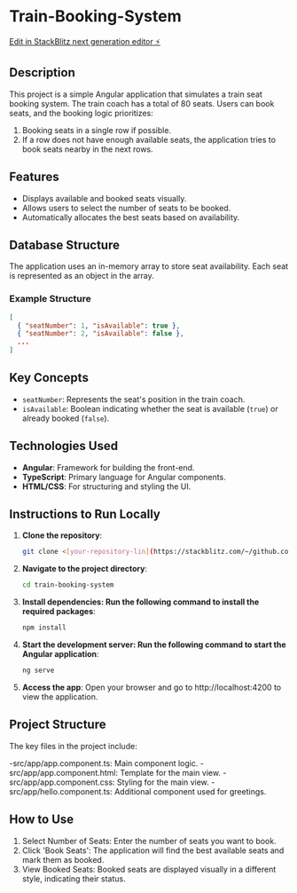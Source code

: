 # Train-Booking-System

[Edit in StackBlitz next generation editor ⚡️](https://stackblitz.com/~/github.com/kranthi90597/Train-Booking-System)

## Description
This project is a simple Angular application that simulates a train seat booking system. The train coach has a total of 80 seats. Users can book seats, and the booking logic prioritizes:
1. Booking seats in a single row if possible.
2. If a row does not have enough available seats, the application tries to book seats nearby in the next rows.

## Features
- Displays available and booked seats visually.
- Allows users to select the number of seats to be booked.
- Automatically allocates the best seats based on availability.

## Database Structure
The application uses an in-memory array to store seat availability. Each seat is represented as an object in the array.

### Example Structure
```json
[
  { "seatNumber": 1, "isAvailable": true },
  { "seatNumber": 2, "isAvailable": false },
  ...
]
```

## Key Concepts
- `seatNumber`: Represents the seat's position in the train coach.
- `isAvailable`: Boolean indicating whether the seat is available (`true`) or already booked (`false`).

## Technologies Used
- **Angular**: Framework for building the front-end.
- **TypeScript**: Primary language for Angular components.
- **HTML/CSS**: For structuring and styling the UI.

## Instructions to Run Locally
1. **Clone the repository**: 
   ```bash
   git clone <[your-repository-lin](https://stackblitz.com/~/github.com/kranthi90597/Train-Booking-System)>
   ```
2. **Navigate to the project directory**:
   ```bash
   cd train-booking-system
   ```
3. **Install dependencies: Run the following command to install the required packages**:
   ```bash
   npm install
   ```
4. **Start the development server: Run the following command to start the Angular application**:
   ```bash
   ng serve
   ```
 5. **Access the app**: Open your browser and go to http://localhost:4200 to view the application.

## Project Structure
The key files in the project include:

-src/app/app.component.ts: Main component logic.
-src/app/app.component.html: Template for the main view.
-src/app/app.component.css: Styling for the main view.
-src/app/hello.component.ts: Additional component used for greetings.

## How to Use
1. Select Number of Seats: Enter the number of seats you want to book.
2. Click 'Book Seats': The application will find the best available seats and mark them as booked.
3. View Booked Seats: Booked seats are displayed visually in a different style, indicating their status.

